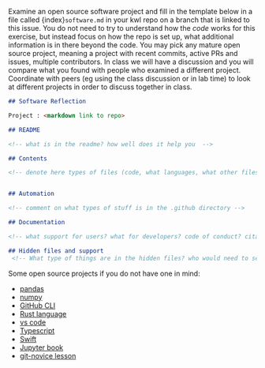 Examine an open source software project and fill in the template below in a file called {index}`software.md` in your kwl repo on a branch that is linked to this issue. You do not need to try to understand how the *code* works for this exercise, but instead focus on how the repo is set up, what additional information is in there beyond the code.  You may pick any mature open source project, meaning a project with recent commits, active PRs and issues, multiple contributors. In class we will have a discussion and you will compare what you found with people who examined a different project.  Coordinate with peers (eg using the class discussion or in lab time) to look at different projects in order to discuss together in class. 



```markdown
## Software Reflection

Project : <markdown link to repo>

## README

<!-- what is in the readme? how well does it help you  -->

## Contents 

<!-- denote here types of files (code, what languages, what other files) -->


## Automation

<!-- comment on what types of stuff is in the .github directory -->

## Documentation

<!-- what support for users? what for developers? code of conduct? citation? -->

## Hidden files and support
 <!-- What type of things are in the hidden files? who would need to see those files vs not? -->

```

Some open source projects if you do not have one in mind: 
- [pandas](https://github.com/pandas-dev/pandas)
- [numpy](https://github.com/numpy/numpy)
- [GitHub CLI](https://github.com/cli/cli)
- [Rust language](https://github.com/rust-lang/rust)
- [vs code](https://github.com/microsoft/vscode)
- [Typescript](https://github.com/microsoft/TypeScript)
- [Swift](https://github.com/apple/swift)
- [Jupyter book](https://github.com/executablebooks/jupyter-book)
- [git-novice lesson](https://github.com/swcarpentry/git-novice)